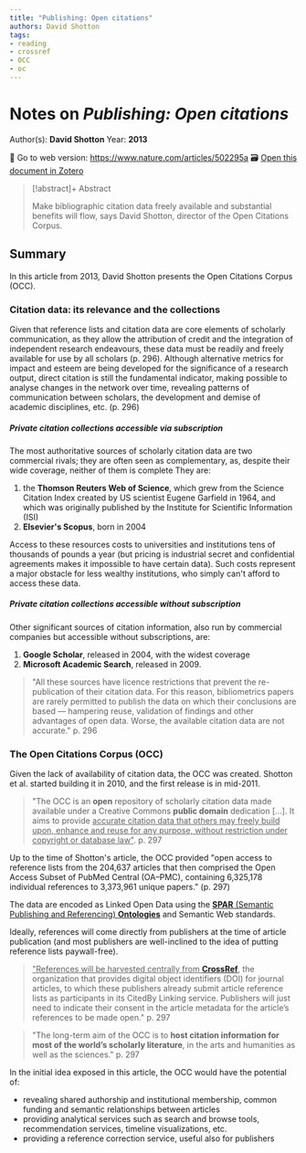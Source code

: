 ```yaml
---
title: "Publishing: Open citations"
authors: David Shotton
tags:
- reading
- crossref
- OCC
- oc
---
```

# Notes on *Publishing: Open citations*
Author(s): **David Shotton**
Year: **2013**

🔗 Go to web version: https://www.nature.com/articles/502295a
🗃️ [Open this document in Zotero](zotero://select/items/@shottonPublishingOpenCitations2013)

> [!abstract]+ Abstract
>
> Make bibliographic citation data freely available and substantial benefits will flow, says David Shotton, director of the Open Citations Corpus.

## Summary
In this article from 2013, David Shotton presents the Open Citations Corpus (OCC).

### Citation data: its relevance and the collections

Given that reference lists and citation data are core elements of scholarly communication, as they allow the attribution of credit and the integration of independent research endeavours, these data must be readily and freely available for use by all scholars (p. 296). Although alternative metrics for impact and esteem are being developed for the significance of a research output, direct citation is still the fundamental indicator, making possible to analyse changes in the network over time, revealing patterns of communication between scholars, the development and demise of academic disciplines, etc. (p. 296)

##### Private citation collections accessible via subscription

The most authoritative sources of scholarly citation data are two commercial rivals; they are often seen as complementary, as, despite their wide coverage, neither of them is complete They are:
1.  the **Thomson Reuters Web of Science**, which grew from the Science Citation Index created by US scientist Eugene Garfield in 1964, and which was originally published by the Institute for Scientific Information (ISI)
2. **Elsevier's Scopus**, born in 2004

Access to these resources costs to universities and institutions tens of thousands of pounds a year (but pricing is industrial secret and  confidential agreements makes it impossible to have certain data). Such costs represent a major obstacle for less wealthy institutions, who simply can't afford to access these data. 

##### Private citation collections accessible without subscription
Other significant sources of citation information, also run by commercial companies but accessible without subscriptions, are:
1. **Google Scholar**, released in 2004, with the widest coverage
2. **Microsoft Academic Search**, released in 2009.

> "All these sources have licence restrictions that prevent the re-publication of their citation data. For this reason, bibliometrics papers are rarely permitted to publish the data on which their conclusions are based — hampering reuse, validation of findings and other advantages of open data. Worse, the available citation data are not accurate."
> p. 296

### The Open Citations Corpus (OCC)
Given the lack of availability of citation data, the OCC was created. Shotton et al. started building it in 2010, and the first release is in mid-2011. 

> "The OCC is an **open** repository of scholarly citation data made available under a Creative Commons **public domain** dedication [...].  It aims to provide <u>accurate citation data that others may freely build upon, enhance and reuse for any purpose, without restriction under copyright or database law"</u>.
> p. 297

Up to the time of Shotton's article, the OCC provided "open access to reference lists from the 204,637 articles that then comprised the Open Access Subset of PubMed Central (OA–PMC), containing 6,325,178 individual references to 3,373,961 unique papers." (p. 297)

The data are encoded as Linked Open Data using the [**SPAR** (Semantic Publishing and Referencing) **Ontologies**](http://www.sparontologies.net/) and Semantic Web standards. 

Ideally, references will come directly from publishers at the time of article publication (and most publishers are well-inclined to the idea of putting reference lists paywall-free).


> <u>"References will be harvested centrally from [**CrossRef**](https://www.crossref.org/)</u>, the organization that provides digital object identifiers (DOI) for journal articles, to which these publishers already submit article reference lists as participants in its CitedBy Linking service. Publishers will just need to indicate their consent in the article metadata for the article’s references to be made open."
> p. 297


 
> "The long-term aim of the OCC is to **host citation information for most of the world’s scholarly literature**, in the arts and humanities as well as the sciences." 
> p. 297


In the initial idea exposed in this article, the OCC would have the potential of:
* revealing shared authorship and institutional membership, common funding and semantic relationships between articles
* providing analytical services such as search and browse tools, recommendation services, timeline visualizations, etc.
* providing a reference correction service, useful also for publishers